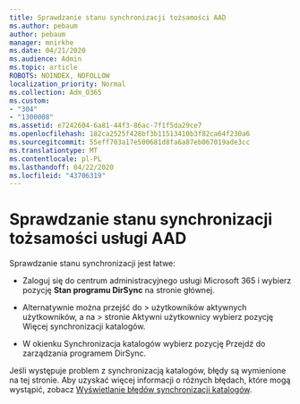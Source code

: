 ```yaml
---
title: Sprawdzanie stanu synchronizacji tożsamości AAD
ms.author: pebaum
author: pebaum
manager: mnirkhe
ms.date: 04/21/2020
ms.audience: Admin
ms.topic: article
ROBOTS: NOINDEX, NOFOLLOW
localization_priority: Normal
ms.collection: Adm_O365
ms.custom:
- "304"
- "1300008"
ms.assetid: e7242604-6a81-44f3-86ac-7f1f5da29ce7
ms.openlocfilehash: 182ca2525f428bf3b11513410b3f82ca64f230a6
ms.sourcegitcommit: 55eff703a17e500681d8fa6a87eb067019ade3cc
ms.translationtype: MT
ms.contentlocale: pl-PL
ms.lasthandoff: 04/22/2020
ms.locfileid: "43706319"
---
```

# <a name="check-aad-identity-sync-status"></a>Sprawdzanie stanu synchronizacji tożsamości usługi AAD

Sprawdzanie stanu synchronizacji jest łatwe:
  
- Zaloguj się do centrum administracyjnego usługi Microsoft 365 i wybierz pozycję **Stan programu DirSync** na stronie głównej.

- Alternatywnie można przejść do \> użytkowników aktywnych użytkowników, a na \> stronie Aktywni użytkownicy wybierz pozycję Więcej synchronizacji katalogów.

- W okienku Synchronizacja katalogów wybierz pozycję Przejdź do zarządzania programem DirSync.

Jeśli występuje problem z synchronizacją katalogów, błędy są wymienione na tej stronie. Aby uzyskać więcej informacji o różnych błędach, które mogą wystąpić, zobacz [Wyświetlanie błędów synchronizacji katalogów](https://docs.microsoft.com//office365/enterprise/identify-directory-synchronization-errors).
  